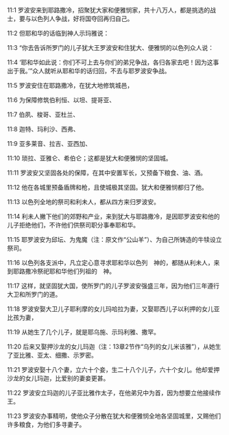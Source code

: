 <a id="1"></a>11:1  罗波安来到耶路撒冷，招聚犹大家和便雅悯家，共十八万人，都是挑选的战士，要与以色列人争战，好将国夺回再归自己。  

<a id="2"></a>11:2  但耶和华的话临到神人示玛雅说：  

<a id="3"></a>11:3  “你去告诉所罗门的儿子犹大王罗波安和住犹大、便雅悯的以色列众人说：  

<a id="4"></a>11:4  ‘耶和华如此说：你们不可上去与你们的弟兄争战，各归各家去吧！因为这事出于我。’”众人就听从耶和华的话归回，不去与耶罗波安争战。  

<a id="5"></a>11:5  罗波安住在耶路撒冷，在犹大地修筑城邑，  

<a id="6"></a>11:6  为保障修筑伯利恒、以坦、提哥亚、  

<a id="7"></a>11:7  伯夙、梭哥、亚杜兰、  

<a id="8"></a>11:8  迦特、玛利沙、西弗、  

<a id="9"></a>11:9  亚多莱音、拉吉、亚西加、  

<a id="10"></a>11:10  琐拉、亚雅仑、希伯仑；这都是犹大和便雅悯的坚固城。  

<a id="11"></a>11:11  罗波安又坚固各处的保障，在其中安置军长，又预备下粮食、油、酒。  

<a id="12"></a>11:12  他在各城里预备盾牌和枪，且使城极其坚固。犹大和便雅悯都归了他。  

<a id="13"></a>11:13  以色列全地的祭司和利未人，都从四方来归罗波安。  

<a id="14"></a>11:14  利未人撇下他们的郊野和产业，来到犹大与耶路撒冷，是因耶罗波安和他的儿子拒绝他们，不许他们供祭司职分事奉耶和华。  

<a id="15"></a>11:15  耶罗波安为邱坛、为鬼魔（注：原文作“公山羊”）、为自己所铸造的牛犊设立祭司。  

<a id="16"></a>11:16  以色列各支派中，凡立定心意寻求耶和华以色列　神的，都随从利未人，来到耶路撒冷祭祀耶和华他们列祖的　神。  

<a id="17"></a>11:17  这样，就坚固犹大国，使所罗门的儿子罗波安强盛三年，因为他们三年遵行大卫和所罗门的道。  

<a id="18"></a>11:18  罗波安娶大卫儿子耶利摩的女儿玛哈拉为妻，又娶耶西儿子以利押的女儿亚比孩为妻，  

<a id="19"></a>11:19  从她生了几个儿子，就是耶乌施、示玛利雅、撒罕。  

<a id="20"></a>11:20  后来又娶押沙龙的女儿玛迦（注：13章2节作“乌列的女儿米该雅”），从她生了亚比雅、亚太、细撒、示罗密。  

<a id="21"></a>11:21  罗波安娶十八个妻，立六十个妾，生二十八个儿子，六十个女儿。他却爱押沙龙的女儿玛迦，比爱别的妻妾更甚。  

<a id="22"></a>11:22  罗波安立玛迦的儿子亚比雅作太子，在他弟兄中为首，因为想要立他接续作王。  

<a id="23"></a>11:23  罗波安办事精明，使他众子分散在犹大和便雅悯全地各坚固城里，又赐他们许多粮食，为他们多寻妻子。  
